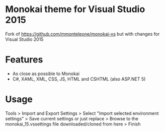 # Monokai theme for Visual Studio 2015
Fork of https://github.com/mmonteleone/monokai-vs but with changes for Visual Studio 2015

# Features
* As close as possible to Monokai
* C#, XAML, XML, CSS, JS, HTML and CSHTML (also ASP.NET 5)

# Usage
Tools > Import and Export Settings > Select "Import selected environment settings" > Save current settings or just replace > Browse to the monokai_15.vssettings file downloaded/cloned from here >  Finish
